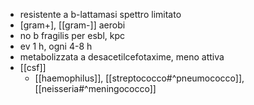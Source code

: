 - resistente a b-lattamasi spettro limitato
- [gram+], [[gram-]] aerobi
- no b fragilis per esbl, kpc
- ev 1 h, ogni 4-8 h
- metabolizzata a desacetilcefotaxime, meno attiva
- [[csf]]
	- [[haemophilus]], [[streptococco#^pneumococco]], [[neisseria#^meningococco]]